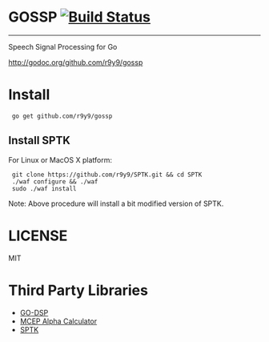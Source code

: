 # GOSSP [![Build Status](https://travis-ci.org/r9y9/gossp.png?branch=master)](https://travis-ci.org/r9y9/gossp)
------------------------------------------

Speech Signal Processing for Go

http://godoc.org/github.com/r9y9/gossp

# Install

     go get github.com/r9y9/gossp

## Install SPTK

For Linux or MacOS X platform:

     git clone https://github.com/r9y9/SPTK.git && cd SPTK
     ./waf configure && ./waf
     sudo ./waf install

Note: Above procedure will install a bit modified version of SPTK.

# LICENSE

MIT

# Third Party Libraries

- [GO-DSP](https://github.com/mjibson/go-dsp)
- [MCEP Alpha Calculator](https://bitbucket.org/happyalu/mcep_alpha_calc/)
- [SPTK](http://sp-tk.sourceforge.net/)
